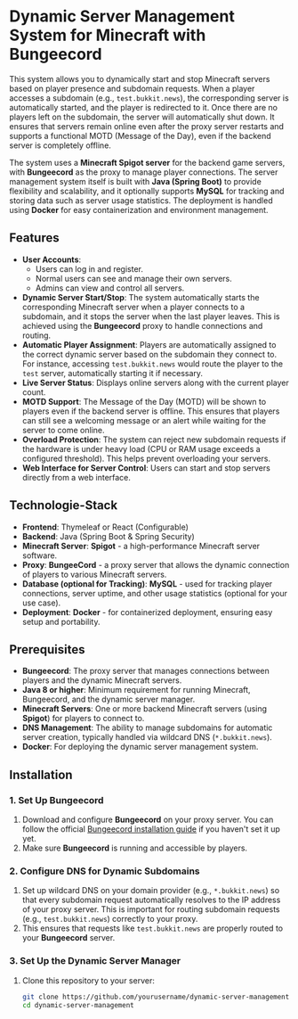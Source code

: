 # Dynamic Server Management System for Minecraft with Bungeecord

This system allows you to dynamically start and stop Minecraft servers based on player presence and subdomain requests. When a player accesses a subdomain (e.g., `test.bukkit.news`), the corresponding server is automatically started, and the player is redirected to it. Once there are no players left on the subdomain, the server will automatically shut down. It ensures that servers remain online even after the proxy server restarts and supports a functional MOTD (Message of the Day), even if the backend server is completely offline.

The system uses a **Minecraft Spigot server** for the backend game servers, with **Bungeecord** as the proxy to manage player connections. The server management system itself is built with **Java (Spring Boot)** to provide flexibility and scalability, and it optionally supports **MySQL** for tracking and storing data such as server usage statistics. The deployment is handled using **Docker** for easy containerization and environment management.

## Features

- **User Accounts**: 
  - Users can log in and register.
  - Normal users can see and manage their own servers.
  - Admins can view and control all servers.
- **Dynamic Server Start/Stop**: The system automatically starts the corresponding Minecraft server when a player connects to a subdomain, and it stops the server when the last player leaves. This is achieved using the **Bungeecord** proxy to handle connections and routing.
- **Automatic Player Assignment**: Players are automatically assigned to the correct dynamic server based on the subdomain they connect to. For instance, accessing `test.bukkit.news` would route the player to the `test` server, automatically starting it if necessary.
- **Live Server Status**: Displays online servers along with the current player count.
- **MOTD Support**: The Message of the Day (MOTD) will be shown to players even if the backend server is offline. This ensures that players can still see a welcoming message or an alert while waiting for the server to come online.
- **Overload Protection**: The system can reject new subdomain requests if the hardware is under heavy load (CPU or RAM usage exceeds a configured threshold). This helps prevent overloading your servers.
- **Web Interface for Server Control**: Users can start and stop servers directly from a web interface.

## Technologie-Stack

- **Frontend**: Thymeleaf or React (Configurable)
- **Backend**: Java (Spring Boot & Spring Security)
- **Minecraft Server**: **Spigot** - a high-performance Minecraft server software.
- **Proxy**: **BungeeCord** - a proxy server that allows the dynamic connection of players to various Minecraft servers.
- **Database (optional for Tracking)**: **MySQL** - used for tracking player connections, server uptime, and other usage statistics (optional for your use case).
- **Deployment**: **Docker** - for containerized deployment, ensuring easy setup and portability.

## Prerequisites

- **Bungeecord**: The proxy server that manages connections between players and the dynamic Minecraft servers.
- **Java 8 or higher**: Minimum requirement for running Minecraft, Bungeecord, and the dynamic server manager.
- **Minecraft Servers**: One or more backend Minecraft servers (using **Spigot**) for players to connect to.
- **DNS Management**: The ability to manage subdomains for automatic server creation, typically handled via wildcard DNS (`*.bukkit.news`).
- **Docker**: For deploying the dynamic server management system.

## Installation

### 1. Set Up Bungeecord

1. Download and configure **Bungeecord** on your proxy server. You can follow the official [Bungeecord installation guide](https://www.spigotmc.org/wiki/bungeecord-setup/) if you haven't set it up yet.
2. Make sure **Bungeecord** is running and accessible by players.

### 2. Configure DNS for Dynamic Subdomains

1. Set up wildcard DNS on your domain provider (e.g., `*.bukkit.news`) so that every subdomain request automatically resolves to the IP address of your proxy server. This is important for routing subdomain requests (e.g., `test.bukkit.news`) correctly to your proxy.
2. This ensures that requests like `test.bukkit.news` are properly routed to your **Bungeecord** server.

### 3. Set Up the Dynamic Server Manager

1. Clone this repository to your server:

   ```bash
   git clone https://github.com/yourusername/dynamic-server-management.git
   cd dynamic-server-management
   
